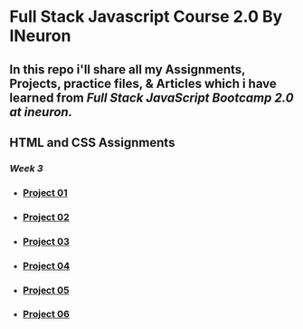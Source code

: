 # Full Stack Javascript Course 2.0 By INeuron

## In this repo i'll share all my Assignments, Projects, practice files, & Articles which i have learned from **_Full Stack JavaScript Bootcamp 2.0 at ineuron._**

## HTML and CSS Assignments

### _Week 3_

- ### [Project 01](./HTML%20and%20CSS%20Assignments/Project%2001/)
- ### [Project 02](./HTML%20and%20CSS%20Assignments/Project%2002/)
- ### [Project 03](./HTML%20and%20CSS%20Assignments/Project%2003/)
- ### [Project 04](./HTML%20and%20CSS%20Assignments/Project%2004/)
- ### [Project 05](./HTML%20and%20CSS%20Assignments/Project%2005/)
- ### [Project 06](./HTML%20and%20CSS%20Assignments/Project%2006/)
